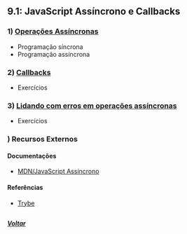 ## 9.1: JavaScript Assíncrono e Callbacks

### 1) [Operações Assíncronas](Z-conteudo-recursos/operacoes-assincronas.md#operações-assíncronas)
- Programação síncrona
- Programação assíncrona
  
### 2) [Callbacks](Z-conteudo-recursos/callbacks.md)
- Exercícios

### 3) [Lidando com erros em operações assíncronas](Z-conteudo-recursos/lidando-com-erros-operacoes-assincronas.md#lidando-com-erros-em-operações-assíncronas)
- Exercícios

### ) Recursos Externos

#### Documentações
- [MDN/JavaScript Assíncrono](https://developer.mozilla.org/pt-BR/docs/Learn/JavaScript/Asynchronous)

#### Referências
- [Trybe](https://www.betrybe.com/)

##

##### [Voltar](https://github.com/nnnnadia/trybe-exercicios#bloco-9-javascript-e-testes-ass%C3%ADncronos)

